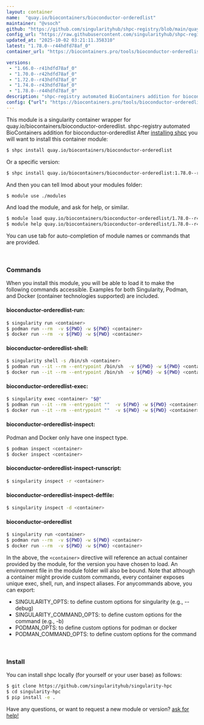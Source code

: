 ```yaml
---
layout: container
name:  "quay.io/biocontainers/bioconductor-orderedlist"
maintainer: "@vsoch"
github: "https://github.com/singularityhub/shpc-registry/blob/main/quay.io/biocontainers/bioconductor-orderedlist/container.yaml"
config_url: "https://raw.githubusercontent.com/singularityhub/shpc-registry/main/quay.io/biocontainers/bioconductor-orderedlist/container.yaml"
updated_at: "2025-10-02 03:21:11.358310"
latest: "1.78.0--r44hdfd78af_0"
container_url: "https://biocontainers.pro/tools/bioconductor-orderedlist"

versions:
 - "1.66.0--r41hdfd78af_0"
 - "1.70.0--r42hdfd78af_0"
 - "1.72.0--r43hdfd78af_0"
 - "1.74.0--r43hdfd78af_0"
 - "1.78.0--r44hdfd78af_0"
description: "shpc-registry automated BioContainers addition for bioconductor-orderedlist"
config: {"url": "https://biocontainers.pro/tools/bioconductor-orderedlist", "maintainer": "@vsoch", "description": "shpc-registry automated BioContainers addition for bioconductor-orderedlist", "latest": {"1.78.0--r44hdfd78af_0": "sha256:fa0875c71909ac89a6eff2c2954dbc26e37f1e61119c2412ebf3f4c90ce55755"}, "tags": {"1.66.0--r41hdfd78af_0": "sha256:8de59ef1eda6e750f91055f6b850a54c571a542501d80449c7f91b31f8e71d3b", "1.70.0--r42hdfd78af_0": "sha256:537cb4c4d0f0163e0e1b5190db47e826e991c5367d6b2b8df68098e96f430e6d", "1.72.0--r43hdfd78af_0": "sha256:8400c849415bdb706ee66f06910529d8cf94f6269a518c6a5b0d48e4d849c844", "1.74.0--r43hdfd78af_0": "sha256:74162b5a5476cc59c8bf6428deb0947738f56416fc698a2cc9a80717b8fe542a", "1.78.0--r44hdfd78af_0": "sha256:fa0875c71909ac89a6eff2c2954dbc26e37f1e61119c2412ebf3f4c90ce55755"}, "docker": "quay.io/biocontainers/bioconductor-orderedlist"}
---
```


This module is a singularity container wrapper for quay.io/biocontainers/bioconductor-orderedlist.
shpc-registry automated BioContainers addition for bioconductor-orderedlist
After [installing shpc](#install) you will want to install this container module:


```bash
$ shpc install quay.io/biocontainers/bioconductor-orderedlist
```

Or a specific version:

```bash
$ shpc install quay.io/biocontainers/bioconductor-orderedlist:1.78.0--r44hdfd78af_0
```

And then you can tell lmod about your modules folder:

```bash
$ module use ./modules
```

And load the module, and ask for help, or similar.

```bash
$ module load quay.io/biocontainers/bioconductor-orderedlist/1.78.0--r44hdfd78af_0
$ module help quay.io/biocontainers/bioconductor-orderedlist/1.78.0--r44hdfd78af_0
```

You can use tab for auto-completion of module names or commands that are provided.

<br>

### Commands

When you install this module, you will be able to load it to make the following commands accessible.
Examples for both Singularity, Podman, and Docker (container technologies supported) are included.

#### bioconductor-orderedlist-run:

```bash
$ singularity run <container>
$ podman run --rm  -v ${PWD} -w ${PWD} <container>
$ docker run --rm  -v ${PWD} -w ${PWD} <container>
```

#### bioconductor-orderedlist-shell:

```bash
$ singularity shell -s /bin/sh <container>
$ podman run --it --rm --entrypoint /bin/sh  -v ${PWD} -w ${PWD} <container>
$ docker run --it --rm --entrypoint /bin/sh  -v ${PWD} -w ${PWD} <container>
```

#### bioconductor-orderedlist-exec:

```bash
$ singularity exec <container> "$@"
$ podman run --it --rm --entrypoint ""  -v ${PWD} -w ${PWD} <container> "$@"
$ docker run --it --rm --entrypoint ""  -v ${PWD} -w ${PWD} <container> "$@"
```

#### bioconductor-orderedlist-inspect:

Podman and Docker only have one inspect type.

```bash
$ podman inspect <container>
$ docker inspect <container>
```

#### bioconductor-orderedlist-inspect-runscript:

```bash
$ singularity inspect -r <container>
```

#### bioconductor-orderedlist-inspect-deffile:

```bash
$ singularity inspect -d <container>
```



#### bioconductor-orderedlist

```bash
$ singularity run <container>
$ podman run --rm  -v ${PWD} -w ${PWD} <container>
$ docker run --rm  -v ${PWD} -w ${PWD} <container>
```


In the above, the `<container>` directive will reference an actual container provided
by the module, for the version you have chosen to load. An environment file in the
module folder will also be bound. Note that although a container
might provide custom commands, every container exposes unique exec, shell, run, and
inspect aliases. For anycommands above, you can export:

 - SINGULARITY_OPTS: to define custom options for singularity (e.g., --debug)
 - SINGULARITY_COMMAND_OPTS: to define custom options for the command (e.g., -b)
 - PODMAN_OPTS: to define custom options for podman or docker
 - PODMAN_COMMAND_OPTS: to define custom options for the command

<br>

### Install

You can install shpc locally (for yourself or your user base) as follows:

```bash
$ git clone https://github.com/singularityhub/singularity-hpc
$ cd singularity-hpc
$ pip install -e .
```

Have any questions, or want to request a new module or version? [ask for help!](https://github.com/singularityhub/singularity-hpc/issues)